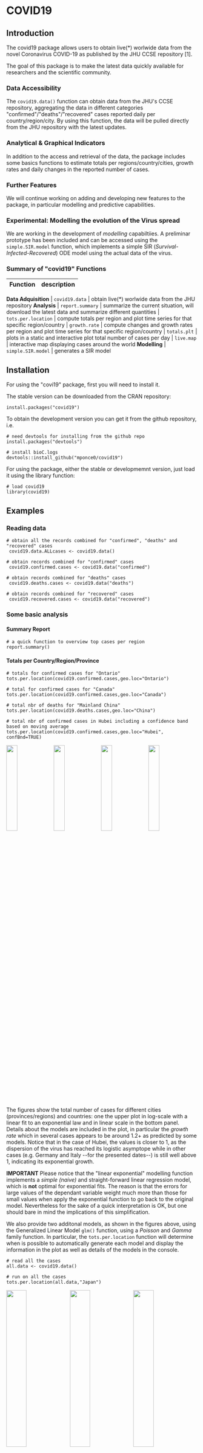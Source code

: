 # COVID19

## Introduction
The covid19 package allows users to obtain live(\*) worlwide data from the
novel Coronavirus COVID-19 as published by the JHU CCSE repository [1].

The goal of this package is to make the latest data quickly available
for researchers and the scientific community.

<object data="man/figures/livemap.html" width="105%" height="525"></object>

### Data Accessibility
The `covid19.data()` function can obtain data from the JHU's CCSE repository,
aggregating the data in different categories "confirmed"/"deaths"/"recovered"
cases reported daily per country/region/city.
By using this function, the data will be pulled directly from the JHU repository
with the latest updates.


### Analytical & Graphical Indicators
In addition to the access and retrieval of the data, the package includes some
basics functions to estimate totals per regions/country/cities, growth rates
and daily changes in the reported number of cases.


### Further Features
We will continue working on adding and developing new features to the package,
in particular modelling and predictive capabilities.


### Experimental: Modelling the evolution of the Virus spread
We are working in the development of *modelling* capabiltiies.
A preliminar prototype has been included and can be accessed using the `simple.SIR.model` function, which implements a simple SIR (*Survival-Infected-Recovered*) ODE model using the actual data of the virus.


### Summary of "covid19" Functions

| Function  | description |
| --------	 | ----------- |
**Data Adquisition**
| `covid19.data` |  obtain live(\*) worlwide data from the JHU repository
**Analysis**
| `report.summary`  |  summarize the current situation, will download the latest data and summarize different quantities
| `tots.per.location`  |  compute totals per region and plot time series for that specific region/country
| `growth.rate`  |  compute changes and growth rates per region and plot time series for that specific region/country
| `totals.plt`   |  plots in a static and interactive plot total number of cases per day
| `live.map`     |  interactive map displaying cases around the world
**Modelling**
| `simple.SIR.model`  |  generates a SIR model



## Installation
For using the "covi19" package, first you will need to install it.

The stable version can be downloaded from the CRAN repository:
```
install.packages("covid19")
```

To obtain the development version you can get it from the github repository, i.e.
```
# need devtools for installing from the github repo
install.packages("devtools")

# install bioC.logs
devtools::install_github("mponce0/covid19")
```

For using the package, either the stable or developmemnt version, just load it using the library function:
```
# load covid19
library(covid19)
```


## Examples

### Reading data
```
# obtain all the records combined for "confirmed", "deaths" and "recovered" cases
 covid19.data.ALLcases <- covid19.data()

# obtain records combined for "confirmed" cases
 covid19.confirmed.cases <- covid19.data("confirmed")

# obtain records combined for "deaths" cases
 covid19.deaths.cases <- covid19.data("deaths")

# obtain records combined for "recovered" cases
 covid19.recovered.cases <- covid19.data("recovered")
```

### Some basic analysis
#### Summary Report
```
# a quick function to overview top cases per region
report.summary()
```

#### Totals per Country/Region/Province
```
# totals for confirmed cases for "Ontario"
tots.per.location(covid19.confirmed.cases,geo.loc="Ontario")

# total for confirmed cases for "Canada"
tots.per.location(covid19.confirmed.cases,geo.loc="Canada")

# total nbr of deaths for "Mainland China"
tots.per.location(covid19.deaths.cases,geo.loc="China")

# total nbr of confirmed cases in Hubei including a confidence band based on moving average
tots.per.location(covid19.confirmed.cases,geo.loc="Hubei", confBnd=TRUE)
```

<!--
<object data="https://github.com/mponce0/covid19/blob/master/man/figures/Hubei_totals.pdf" type="application/pdf" width="700px" height="700px">
 <embed src="https://github.com/mponce0/covid19/blob/master/man/figures/Hubei_totals.pdf">
 <p> Images available <a href="man/figures/">here</a> </p>
 </embed>
</object>
-->

<p>
  <img src="man/figures/Hubei_totals.pdf" width="24%" />
  <img src="man/figures/Italy_totals.pdf" width="24%" />
  <img src="man/figures/Germany_totals.pdf" width="24%" />
  <img src="man/figures/Ontario_totals.pdf" width="24%" />
</p>


The figures show the total number of cases for different cities (provinces/regions) and countries:
one the upper plot in log-scale with a linear fit to an exponential law and in linear scale in the bottom panel.
Details about the models are included in the plot, in particular the *growth rate* which in several cases appears to be around 1.2+ as predicted by some models.
Notice that in the case of Hubei, the values is closer to 1, as the dispersion of the virus has reached its logistic asymptope while in other cases (e.g. Germany and Italy --for the presented dates--) is still well above 1, indicating its exponential growth.

**IMPORTANT** Please notice that the "linear exponential" modelling function implements a *simple (naive)* and straight-forward linear regression model, which is **not** optimal for exponential fits.
The reason is that the errors for large values of the dependant variable weight much more than those for small values when apply the exponential function to go back to the original model.
Nevertheless for the sake of a quick interpretation is OK, but one should bare in mind the implications of this simplification.

We also provide two additonal models, as shown in the figures above, using the Generalized Linear Model `glm()` function, using a *Poisson* and *Gamma* family function.
In particular, the `tots.per.location` function will determine when is possible to automatically generate each model and display the information in the plot as well as details of the models in the console.


```
# read all the cases
all.data <- covid19.data()

# run on all the cases
tots.per.location(all.data,"Japan")
```
<p>
  <img src="man/figures/Japan_confirmed.pdf" width="32.5%" />
  <img src="man/figures/Japan_recovered.pdf" width="32.5%" />
  <img src="man/figures/Japan_deaths.pdf" width="32.5%" />
</p>


It is also possible to run the `tots.per.location` (and `growth.rate`) functions,
on the whole data set, for which a quite large but complete mosiac figure will
be generated, e.g.
```
# total for death cases for "ALL" the regions
tots.per.location(covid19.deaths.cases)

# or just
tots.per.location(covid19.data("confirmed"))
```



#### Growth Rate
```
# read data for confirmed cases
data <- covid19.data("confirmed")

# compute changes and growth rates per location for all the countries
growth.rate(data)

# compute changes and growth rates per location for 'Italy'
growth.rate(data,geo.loc="Italy")

# compute changes and growth rates per location for 'Italy' and 'Germany'
growth.rate(data,geo.loc=c("Italy","Germany"))
```

<p>
  <img src="man/figures/gr-changes_Hubei.pdf" width="24%" />
  <img src="man/figures/gr-changes_Italy.pdf" width="24%" />
  <img src="man/figures/gr-changes_Germany.pdf" width="24%" />
  <img src="man/figures/gr-changes_Canada.pdf" width="24%" />
</p>

The previous figures show on the upper panel the number of changes on a daily basis in linear scale (thin line, left y-axis) and log scale (thicker line, righty-axis), while the bottom panel displays the growth rate for the given country/region/city.



#### Graphical Output
```
# static and interactive plot 
totals.plt(data)
```
<object data="man/figures/totals.html" width="80%" height="525">
</object>

```
# interactive map of cases
live.map(data)
```
<p>
Interactive examples can be seen at
    <a href="https://mponce0.github.io/covid19/">https://mponce0.github.io/covid19/</a>
</p>


#### Simulating the Virus spread
```
# read data
data <- covid19.data("confirmed")

# run a SIR model for a given geographical location
simple.SIR.model(data,"Hubei", t0=1,t1=15)
simple.SIR.model(data,"Germany",tot.population=83149300)
simple.SIR.model(data,"Uruguay", tot.population=3500000)
simple.SIR.model(data,"Ontario",tot.population=14570000)

# the function will agregate data for a geographical location, like a country with multiple entries
simple.SIR.model(data,"Canada",tot.population=37590000)

# projecting the spread for the whole world
simple.SIR.model(data,"ALL", t0=1,t1=15, tot.population=7.8e9)
```



## Further Resources
<p aling="center">
 <img src="https://phil.cdc.gov//PHIL_Images/2871/2871_lores.jpg" width="75%">
 <br>
 <a href="https://phil.cdc.gov/Details.aspx?pid=2871" target="_blank">Source-Credit: CDC/ Alissa Eckert, MS; Dan Higgins, MAMS</a>
</p>

* https://blog.ephorie.de/epidemiology-how-contagious-is-novel-coronavirus-2019-ncov
* https://www.repidemicsconsortium.org/
* https://rviews.rstudio.com/2020/03/05/covid-19-epidemiology-with-r/
* https://www.youtube.com/watch?v=Kas0tIxDvrg


## References
(\*) Data can be upto 24 hs delayed wrt latest updates.

[1] 2019 Novel Coronavirus COVID-19 (2019-nCoV) Data Repository by Johns Hopkins CSSE
https://github.com/CSSEGISandData/COVID-19
